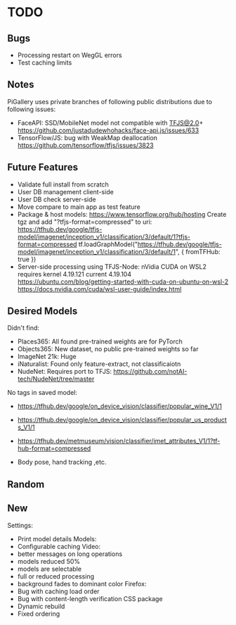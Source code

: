# TODO

## Bugs

- Processing restart on WegGL errors
- Test caching limits

## Notes

PiGallery uses private branches of following public distributions due to following issues:

- FaceAPI: SSD/MobileNet model not compatible with TFJS@2.0+  
  <https://github.com/justadudewhohacks/face-api.js/issues/633>
- TensorFlow/JS: bug with WeakMap deallocation  
  <https://github.com/tensorflow/tfjs/issues/3823>

## Future Features

- Validate full install from scratch
- User DB management client-side
- User DB check server-side
- Move compare to main app as test feature
- Package & host models: https://www.tensorflow.org/hub/hosting
  Create tgz and add "?tfjs-format=compressed" to uri: <https://tfhub.dev/google/tfjs-model/imagenet/inception_v1/classification/3/default/1?tfjs-format=compressed>
  tf.loadGraphModel("https://tfhub.dev/google/tfjs-model/imagenet/inception_v1/classification/3/default/1", { fromTFHub: true })
- Server-side processing using TFJS-Node: nVidia CUDA on WSL2 requires kernel 4.19.121 current 4.19.104  
  <https://ubuntu.com/blog/getting-started-with-cuda-on-ubuntu-on-wsl-2>  
  <https://docs.nvidia.com/cuda/wsl-user-guide/index.html>  

## Desired Models

Didn't find:

- Places365: All found pre-trained weights are for PyTorch
- Objects365: New dataset, no public pre-trained weights so far
- ImageNet 21k: Huge
- iNaturalist: Found only feature-extract, not classificaiotn
- NudeNet: Requires port to TFJS: <https://github.com/notAI-tech/NudeNet/tree/master>

No tags in saved model:
- <https://tfhub.dev/google/on_device_vision/classifier/popular_wine_V1/1>
- <https://tfhub.dev/google/on_device_vision/classifier/popular_us_products_V1/1>
- <https://tfhub.dev/metmuseum/vision/classifier/imet_attributes_V1/1?tf-hub-format=compressed>

- Body pose, hand tracking ,etc.

## Random

## New

Settings:
- Print model details
Models:
- Configurable caching
Video:
- better messages on long operations
- models reduced 50%
- models are selectable
- full or reduced processing
- background fades to dominant color
Firefox:
- Bug with caching load order
- Bug with content-length verification
CSS package
- Dynamic rebuild
- Fixed ordering

